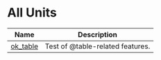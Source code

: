 # All Units


| Name | Description |
|---|---|
| [ok_table](ok_table.md) | Test of @table-related features. |

